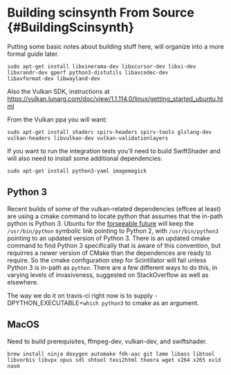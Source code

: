 Building scinsynth From Source {#BuildingScinsynth}
==============================

Putting some basic notes about building stuff here, will organize into a more
formal guide later.

```
sudo apt-get install libxinerama-dev libxcursor-dev libxi-dev libxrandr-dev gperf python3-distutils libavcodec-dev
libavformat-dev libwayland-dev
```

Also the Vulkan SDK, instructions at https://vulkan.lunarg.com/doc/view/1.1.114.0/linux/getting_started_ubuntu.html

From the Vulkan ppa you will want:

```
sudo apt-get install shaderc spirv-headers spirv-tools glslang-dev vulkan-headers libvulkan-dev vulkan-validationlayers
```

If you want to run the integration tests you'll need to build SwiftShader and will also need to install some additional
dependencies:

```
sudo apt-get install python3-yaml imagemagick
```

## Python 3

Recent builds of some of the vulkan-related dependencies (effcee at least) are using a cmake command to locate python
that assumes that the in-path python is Python 3. Ubuntu for the [forseeable future](https://wiki.ubuntu.com/Python)
will keep the ```/usr/bin/python``` symbolic link pointing to Python 2, with ```/usr/bin/python3``` pointing to an
updated version of Python 3. There is an updated cmake command to find Python 3 specifically that is aware of this
convention, but requirres a newer version of CMake than the dependences are ready to require. So the cmake configuration
step for Scintillator will fail unless Python 3 is in-path as ```python```. There are a few different ways to do this,
in varying levels of invasiveness, suggested on StackOverflow as well as elsewhere.

The way we do it on travis-ci right now is to supply -DPYTHON_EXECUTABLE=`which python3` to cmake as an argument.


MacOS
-----

Need to build prerequisites, ffmpeg-dev, vulkan-dev, and swiftshader.

```
brew install ninja doxygen automake fdk-aac git lame libass libtool libvorbis libvpx opus sdl shtool texi2html theora wget x264 x265 xvid nasm
```

